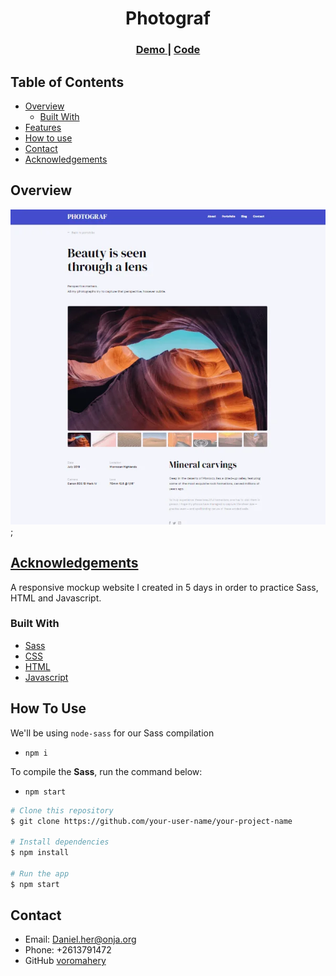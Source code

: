 <h1 align="center">Photograf</h1>

<div align="center">
  <h3>
    <a href="https://voromahery.github.io/photograf/">
      Demo
    </a>
    <span> | </span>
    <a href="https://github.com/voromahery/photograf">
      Code
    </a>
  </h3>
</div>

<!-- TABLE OF CONTENTS -->

## Table of Contents

- [Overview](#overview)
  - [Built With](#built-with)
- [Features](#features)
- [How to use](#how-to-use)
- [Contact](#contact)
- [Acknowledgements](#acknowledgements)

<!-- OVERVIEW -->

## Overview

![home](./source_materials/photograph.webp);

## [Acknowledgements](#acknowledgements)
A responsive mockup website I created in 5 days in order to practice Sass, HTML and Javascript.

### Built With
- [Sass](https://sass-lang.com/)
- [CSS](https://developer.mozilla.org/en-US/docs/Web/CSS)
- [HTML](https://html.spec.whatwg.org/)
- [Javascript](https://www.javascript.com/)

## How To Use

We'll be using `node-sass` for our Sass compilation

- `npm i`

To compile the **Sass**, run the command below:

- `npm start`

```bash
# Clone this repository
$ git clone https://github.com/your-user-name/your-project-name

# Install dependencies
$ npm install

# Run the app
$ npm start
```

## Contact

- Email: Daniel.her@onja.org
- Phone: +2613791472
- GitHub [voromahery](https://github.com/voromahery/)
